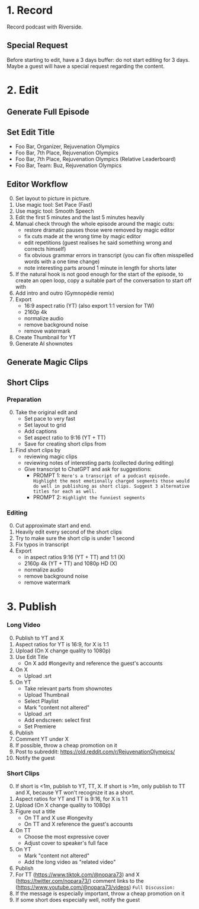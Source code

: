 # 1. Record

Record podcast with Riverside.

## Special Request

Before starting to edit, have a 3 days buffer: do not start editing for 3 days. Maybe a guest will have a special request regarding the content.

# 2. Edit

## Generate Full Episode

## Set Edit Title

- Foo Bar, Organizer, Rejuvenation Olympics
- Foo Bar, 7th Place, Rejuvenation Olympics
- Foo Bar, 7th Place, Rejuvenation Olympics (Relative Leaderboard)
- Foo Bar, Team: Buz, Rejuvenation Olympics

## Editor Workflow

0. Set layout to picture in picture.
0. Use magic tool: Set Pace (Fast)
0. Use magic tool: Smooth Speech
0. Edit the first 5 minutes and the last 5 minutes heavily
0. Manual check through the whole episode around the magic cuts:
   - restore dramatic pauses those were removed by magic editor
   - fix cuts made at the wrong time by magic editor
   - edit repetitions (guest realises he said something wrong and corrects himself)
   - fix obvious grammar errors in transcript (you can fix often misspelled words with a one time change)
   - note interesting parts around 1 minute in length for shorts later
0. If the natural hook is not good enough for the start of the episode, to create an open loop, copy a suitable part of the conversation to start off with
0. Add intro and outro (Gymnopédie remix)
0. Export
   - 16:9 aspect ratio (YT) (also export 1:1 version for TW)
   - 2160p 4k
   - normalize audio
   - remove background noise
   - remove watermark
0. Create Thumbnail for YT
0. Generate AI shownotes

## Generate Magic Clips

## Short Clips

### Preparation

0. Take the original edit and
   - Set pace to very fast
   - Set layout to grid
   - Add captions
   - Set aspect ratio to 9:16 (YT + TT)
   - Save for creating short clips from
0. Find short clips by
   - reviewing magic clips
   - reviewing notes of interesting parts (collected during editing)
   - Give transcript to ChatGPT and ask for suggestions:
      - PROMPT 1: `Here's a transcript of a podcast episode. Highlight the most emotionally charged segments those would do well in publishing as short clips. Suggest 3 alternative titles for each as well.`
      - PROMPT 2: `Highlight the funniest segments`
  
### Editing

0. Cut approximate start and end.
0. Heavily edit every second of the short clips
0. Try to make sure the short clip is under 1 second
0. Fix typos in transcript
0. Export
   - in aspect ratios 9:16 (YT + TT) and 1:1 (X)
   - 2160p 4k (YT + TT) and 1080p HD (X)
   - normalize audio
   - remove background noise
   - remove watermark

# 3. Publish

### Long Video

0. Publish to YT and X
0. Aspect ratios for YT is 16:9, for X is 1:1
0. Upload (On X change quality to 1080p)
0. Use Edit Title
   - On X add #longevity and reference the guest's accounts
0. On X
   - Upload .srt
0. On YT
   - Take relevant parts from shownotes
   - Upload Thumbnail
   - Select Playlist
   - Mark "content not altered"
   - Upload .srt
   - Add endscreen: select first
   - Set Premiere
0. Publish
0. Comment YT under X
0. If possible, throw a cheap promotion on it
0. Post to subreddit: https://old.reddit.com/r/RejuvenationOlympics/
0. Notify the guest

### Short Clips

0. If short is <1m, publish to YT, TT, X. If short is >1m, only publish to TT and X, because YT won't recognize it as a short.
0. Aspect ratios for YT and TT is 9:16, for X is 1:1
0. Upload (On X change quality to 1080p)
0. Figure out a title
   - On TT and X use #longevity
   - On TT and X reference the guest's accounts
0. On TT
   - Choose the most expressive cover
   - Adjust cover to speaker's full face
0. On YT
   - Mark "content not altered"
   - Add the long video as "related video"
0. Publish
0. For TT (https://www.tiktok.com/@nopara73) and X (https://twitter.com/nopara73/) comment links to the (https://www.youtube.com/@nopara73/videos) `Full Discussion: `
0. If the message is especially important, throw a cheap promotion on it
0. If some short does especially well, notify the guest
